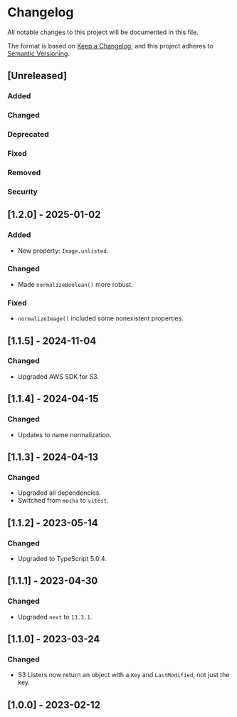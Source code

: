# Changelog

All notable changes to this project will be documented in this file.

The format is based on [Keep a Changelog](https://keepachangelog.com/en/1.0.0/),
and this project adheres to [Semantic Versioning](https://semver.org/spec/v2.0.0.html).

## [Unreleased]

### Added

### Changed

### Deprecated

### Fixed

### Removed

### Security

## [1.2.0] - 2025-01-02

### Added

-   New property: `Image.unlisted`.

### Changed

-   Made `normalizeBoolean()` more robust.

### Fixed

-   `normalizeImage()` included some nonexistent properties.

## [1.1.5] - 2024-11-04

### Changed

-   Upgraded AWS SDK for S3.

## [1.1.4] - 2024-04-15

### Changed

-   Updates to name normalization.

## [1.1.3] - 2024-04-13

### Changed

-   Upgraded all dependencies.
-   Switched from `mocha` to `vitest`.

## [1.1.2] - 2023-05-14

### Changed

-   Upgraded to TypeScript 5.0.4.

## [1.1.1] - 2023-04-30

### Changed

-   Upgraded `next` to `13.3.1`.

## [1.1.0] - 2023-03-24

### Changed

-   S3 Listers now return an object with a `Key` and `LastModified`, not just the key.

## [1.0.0] - 2023-02-12
